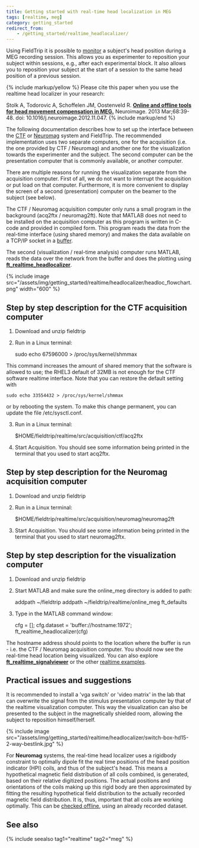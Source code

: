 ```yaml
---
title: Getting started with real-time head localization in MEG
tags: [realtime, meg]
category: getting_started
redirect_from:
    - /getting_started/realtime_headlocalizer/
---
```


Using FieldTrip it is possible to [monitor](/faq/experiment/headlocalizer) a subject's head position during a MEG recording session. This allows you as experimenter to reposition your subject within sessions, e.g., after each experimental block. It also allows you to reposition your subject at the start of a session to the same head position of a previous session.

{% include markup/yellow %}
Please cite this paper when you use the realtime head localizer in your research:

Stolk A, Todorovic A, Schoffelen JM, Oostenveld R. **[Online and offline tools for head movement compensation in MEG.](https://doi.org/10.1016/j.neuroimage.2012.11.047)** Neuroimage. 2013 Mar;68:39-48. doi: 10.1016/j.neuroimage.2012.11.047.
{% include markup/end %}

The following documentation describes how to set up the interface between the [CTF](/development/realtime/ctf) or [Neuromag](/development/realtime/neuromag) system and FieldTrip. The recommended implementation uses two separate computers, one for the acquisition (i.e. the one provided by CTF / Neuromag) and another one for the visualization towards the experimenter and the subject. The second computer can be the presentation computer that is commonly available, or another computer.

There are multiple reasons for running the visualization separate from the acquisition computer. First of all, we do not want to interrupt the acquisition or put load on that computer. Furthermore, it is more convenient to display the screen of a second (presentation) computer on the beamer to the subject (see below).

The CTF / Neuromag acquisition computer only runs a small program in the background (acq2ftx / neuromag2ft). Note that MATLAB does not need to be installed on the acquisition computer as this program is written in C-code and provided in compiled form. This program reads the data from the real-time interface (using shared memory) and makes the data available on a TCP/IP socket in a [buffer](/development/realtime/buffer).

The second (visualization / real-time analysis) computer runs MATLAB, reads the data over the network from the buffer and does the plotting using **[ft_realtime_headlocalizer](/reference/realtime/online_meg/ft_realtime_headlocalizer)**.

{% include image src="/assets/img/getting_started/realtime/headlocalizer/headloc_flowchart.png" width="600" %}

## Step by step description for the CTF acquisition computer

1. Download and unzip fieldtrip

2. Run in a Linux terminal:

   sudo echo 67596000 > /proc/sys/kernel/shmmax

This command increases the amount of shared memory that the software is allowed to use; the RHEL3 default of 32MB is not enough for the CTF software realtime interface. Note that you can restore the default setting with

    sudo echo 33554432 > /proc/sys/kernel/shmmax

or by rebooting the system. To make this change permanent, you can update the file /etc/sysctl.conf.

3. Run in a Linux terminal:

   \$HOME/fieldtrip/realtime/src/acquisition/ctf/acq2ftx

4. Start Acquisition. You should see some information being printed in the terminal that you used to start acq2ftx.

## Step by step description for the Neuromag acquisition computer

1. Download and unzip fieldtrip

2. Run in a Linux terminal:

   \$HOME/fieldtrip/realtime/src/acquisition/neuromag/neuromag2ft

3. Start Acquisition. You should see some information being printed in the terminal that you used to start neuromag2ftx.

## Step by step description for the visualization computer

1. Download and unzip fieldtrip

2. Start MATLAB and make sure the online_meg directory is added to path:

   addpath ~/fieldtrip
   addpath ~/fieldtrip/realtime/online_meg
   ft_defaults

3. Type in the MATLAB command window:

   cfg = [];
   cfg.dataset = 'buffer://hostname:1972';
   ft_realtime_headlocalizer(cfg)

The hostname address should points to the location where the buffer is run - i.e. the CTF / Neuromag acquisition computer. You should now see the real-time head location being visualized. You can also explore **[ft_realtime_signalviewer](/reference/realtime/example/ft_realtime_signalviewer)** or the other [realtime examples](/getting_started/realtime/bci).

## Practical issues and suggestions

It is recommended to install a 'vga switch' or 'video matrix' in the lab that can overwrite the signal from the stimulus presentation computer by that of the realtime visualization computer. This way the visualization can also be presented to the subject in the magnetically shielded room, allowing the subject to reposition himself/herself.

{% include image src="/assets/img/getting_started/realtime/headlocalizer/switch-box-hd15-2-way-bestlink.jpg" %}

For **Neuromag** systems, the real-time head localizer uses a rigidbody constraint to optimally dipole fit the real time positions of the head position indicator (HPI) coils, and thus of the subject's head. This means a hypothetical magnetic field distribution of all coils combined, is generated, based on their relative digitized positions. The actual positions and orientations of the coils making up this rigid body are then approximated by fitting the resulting hypothetical field distribution to the actually recorded magnetic field distribution. It is, thus, important that all coils are working optimally. This can be [checked offline](/faq/how_can_i_visualize_the_neuromag_head_position_indicator_coils?), using an already recorded dataset.

## See also

{% include seealso tag1="realtime" tag2="meg" %}
